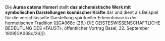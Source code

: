 
Die **Aurea catena Homeri** stellt **das alchemistische Werk mit symbolischen Darstellungen kosmischer Kräfte** dar und dient als Beispiel für die verschlüsselte Darstellung spiritueller Erkenntnisse in der hermetischen Tradition ([[GA068c (26.) DIE GEISTESWISSENSCHAFTLICHE BEDEUTUNG DES «FAUST», öffentlicher Vortrag Basel, 22. September 1909|GA068c/26]]).
